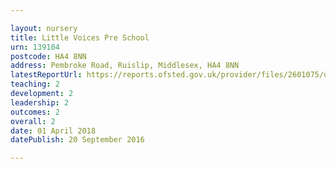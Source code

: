 ```yaml
---

layout: nursery
title: Little Voices Pre School
urn: 139104
postcode: HA4 8NN
address: Pembroke Road, Ruislip, Middlesex, HA4 8NN
latestReportUrl: https://reports.ofsted.gov.uk/provider/files/2601075/urn/139104.pdf
teaching: 2
development: 2
leadership: 2
outcomes: 2
overall: 2
date: 01 April 2018 
datePublish: 20 September 2016

---
```

